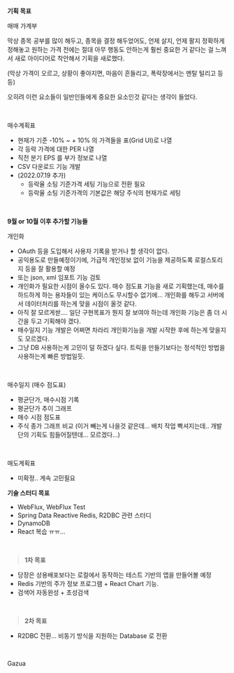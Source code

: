 **기획 목표**

매매 가계부<br>

막상 종목 공부를 많이 해두고, 종목을 결정 해두었어도, 언제 살지, 언제 팔지 정확하게 정해놓고 원하는 가격 전에는 절대 아무 행동도 안하는게 훨씬 중요한 거 같다는 걸 느껴서 새로 아이디어로 착안해서 기획을 새로했다. <br>

(막상 가격이 오르고, 상황이 좋아지면, 마음이 흔들리고, 폭락장에서는 멘탈 털리고 등등)<br>

오히려 이런 요소들이 일반인들에게 중요한 요소인것 같다는 생각이 들었다.<br>

<br>

매수계획표

- 현재가 기준 -10% \~ + 10% 의 가격들을 표(Grid UI)로 나열
- 각 등락 가격에 대한 PER 나열
- 직전 분기 EPS 를 부가 정보로 나열
- CSV 다운로드 기능 개발
- (2022.07.19 추가) 
  - 등락율 소팅 기준가격 세팅 기능으로 전환 필요
  - 등락율 소팅 기준가격의 기본값은 해당 주식의 현재가로 세팅


<br>



**9월 or 10월 이후 추가할 기능들**<br>

개인화<br>

- OAuth 등을 도입해서 사용자 기록을 받거나 할 생각이 없다.
- 공익용도로 만들예정이기에, 가급적 개인정보 없이 기능을 제공하도록 로컬스토리지 등을 잘 활용할 예정
- 또는 json, xml 임포트 기능 검토
- 개인화가 필요한 시점이 올수도 있다. 매수 점도표 기능을 새로 기획했는데, 매수를 하드하게 하는 용자들이 있는 케이스도 무시할수 없기에... 개인화를 해두고 서버에서 데이터처리를 하는게 맞을 시점이 올것 같다.
- 아직 잘 모르게싿.... 일단 구현목표가 뭔지 잘 보여야 하는데 개인화 기능은 좀 더 시간을 두고 기획해야 겠다.
- 매수일지 기능 개발은 어쩌면 차라리 개인화기능을 개발 시작한 후에 하는게 맞을지도 모르겠다.
- 그냥 DB 사용하는게 고민이 덜 하겠다 싶다. 트릭을 만들기보다는 정석적인 방법을 사용하는게 빠른 방법일듯.

<br>

매수일지 (매수 점도표)

- 평균단가, 매수시점 기록
- 평균단가 추이 그래프
- 매수 시점 점도표
- 주식 종가 그래프 비교 (이거 빼는게 나을것 같은데... 배치 작업 빡셔지는데.. 개발 단의 기획도 힘들어질텐데... 모르겠다...)

<br>

매도계획표

- 미확정.. 계속 고민필요





**기술 스터디 목표**

- WebFlux, WebFlux Test
- Spring Data  Reactive Redis, R2DBC 관련 스터디
- DynamoDB
- React 복습 ㅠㅠ... 

<br>

> **1차 목표**<br>

- 당장은 상용배포보다는 로컬에서 동작하는 테스트 기반의 앱을 만들어볼 예정<br>
- Redis 기반의 주가 정보 프로그램 + React Chart 기능. 
- 검색어 자동완성 + 초성검색

<br>

> **2차 목표**<br>

- R2DBC 전환... 비동기 방식을 지원하는 Database 로 전환

<br>

Gazua
